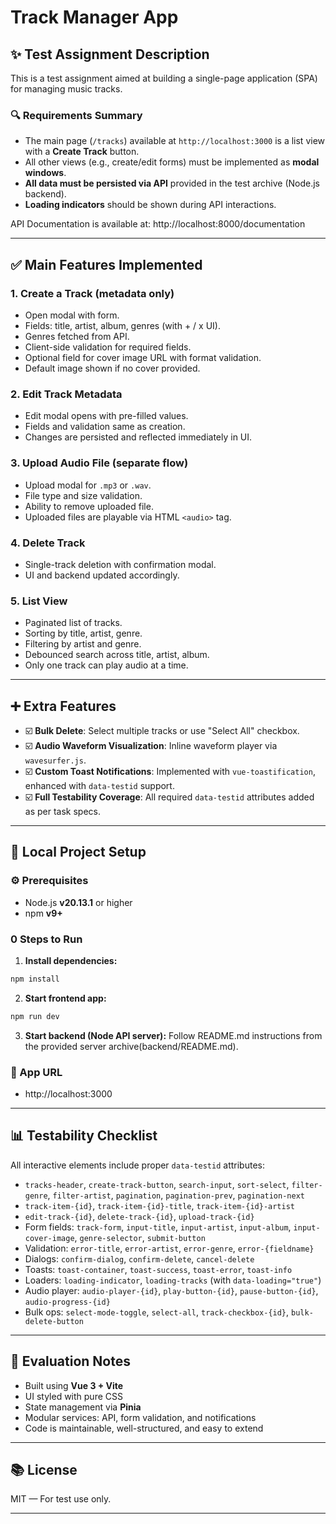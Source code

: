 # Track Manager App

## ✨ Test Assignment Description
This is a test assignment aimed at building a single-page application (SPA) for managing music tracks.

### 🔍 Requirements Summary
- The main page (`/tracks`) available at `http://localhost:3000` is a list view with a **Create Track** button.
- All other views (e.g., create/edit forms) must be implemented as **modal windows**.
- **All data must be persisted via API** provided in the test archive (Node.js backend).
- **Loading indicators** should be shown during API interactions.

API Documentation is available at: http://localhost:8000/documentation

---

## ✅ Main Features Implemented

### 1. Create a Track (metadata only)
- Open modal with form.
- Fields: title, artist, album, genres (with + / x UI).
- Genres fetched from API.
- Client-side validation for required fields.
- Optional field for cover image URL with format validation.
- Default image shown if no cover provided.

### 2. Edit Track Metadata
- Edit modal opens with pre-filled values.
- Fields and validation same as creation.
- Changes are persisted and reflected immediately in UI.

### 3. Upload Audio File (separate flow)
- Upload modal for `.mp3` or `.wav`.
- File type and size validation.
- Ability to remove uploaded file.
- Uploaded files are playable via HTML `<audio>` tag.

### 4. Delete Track
- Single-track deletion with confirmation modal.
- UI and backend updated accordingly.

### 5. List View
- Paginated list of tracks.
- Sorting by title, artist, genre.
- Filtering by artist and genre.
- Debounced search across title, artist, album.
- Only one track can play audio at a time.

---

## ➕ Extra Features
- ☑️ **Bulk Delete**: Select multiple tracks or use "Select All" checkbox.
- ☑️ **Audio Waveform Visualization**: Inline waveform player via `wavesurfer.js`.
- ☑️ **Custom Toast Notifications**: Implemented with `vue-toastification`, enhanced with `data-testid` support.
- ☑️ **Full Testability Coverage**: All required `data-testid` attributes added as per task specs.

---

## 🚀 Local Project Setup

### ⚙ Prerequisites
- Node.js **v20.13.1** or higher
- npm **v9+**

### 0 Steps to Run
1. **Install dependencies:**
```bash
npm install
```

2. **Start frontend app:**
```bash
npm run dev
```

3. **Start backend (Node API server):**
Follow README.md instructions from the provided server archive(backend/README.md).

### 🔗 App URL
- http://localhost:3000

---

## 📊 Testability Checklist
All interactive elements include proper `data-testid` attributes:
- `tracks-header`, `create-track-button`, `search-input`, `sort-select`, `filter-genre`, `filter-artist`, `pagination`, `pagination-prev`, `pagination-next`
- `track-item-{id}`, `track-item-{id}-title`, `track-item-{id}-artist`
- `edit-track-{id}`, `delete-track-{id}`, `upload-track-{id}`
- Form fields: `track-form`, `input-title`, `input-artist`, `input-album`, `input-cover-image`, `genre-selector`, `submit-button`
- Validation: `error-title`, `error-artist`, `error-genre`, `error-{fieldname}`
- Dialogs: `confirm-dialog`, `confirm-delete`, `cancel-delete`
- Toasts: `toast-container`, `toast-success`, `toast-error`, `toast-info`
- Loaders: `loading-indicator`, `loading-tracks` (with `data-loading="true"`)
- Audio player: `audio-player-{id}`, `play-button-{id}`, `pause-button-{id}`, `audio-progress-{id}`
- Bulk ops: `select-mode-toggle`, `select-all`, `track-checkbox-{id}`, `bulk-delete-button`

---

## 🌟 Evaluation Notes
- Built using **Vue 3 + Vite**
- UI styled with pure CSS
- State management via **Pinia**
- Modular services: API, form validation, and notifications
- Code is maintainable, well-structured, and easy to extend

---

## 📚 License
MIT — For test use only.

---
